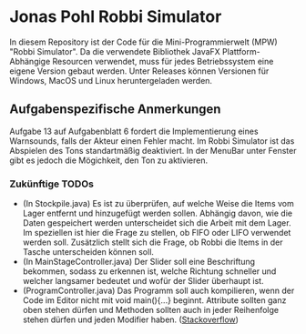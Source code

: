 # Jonas Pohl Robbi Simulator

In diesem Repository ist der Code für die Mini-Programmierwelt (MPW) "Robbi Simulator".
Da die verwendete Bibliothek JavaFX Plattform-Abhängige Resourcen verwendet, muss für jedes Betriebssystem eine eigene Version gebaut werden. Unter Releases können Versionen für Windows, MacOS und Linux heruntergeladen werden.


## Aufgabenspezifische Anmerkungen

Aufgabe 13 auf Aufgabenblatt 6 fordert die Implementierung eines Warnsounds, falls der Akteur einen Fehler macht. Im Robbi Simulator ist das Abspielen des Tons standartmäßig deaktiviert. In der MenuBar unter Fenster gibt es jedoch die Mögichkeit, den Ton zu aktivieren.


### Zukünftige TODOs

- (In Stockpile.java) Es ist zu überprüfen, auf welche Weise die Items vom Lager entfernt und hinzugefügt werden sollen. Abhängig davon, wie die Daten gespeichert werden unterscheidet sich die Arbeit mit dem Lager. Im speziellen ist hier die Frage zu stellen, ob FIFO oder LIFO verwendet werden soll. Zusätzlich stellt sich die Frage, ob Robbi die Items in der Tasche unterscheiden können soll.
- (In MainStageController.java) Der Slider soll eine Beschriftung bekommen, sodass zu erkennen ist, welche Richtung schneller und welcher langsamer bedeutet und wofür der Slider überhaupt ist.
- (ProgramController.java) Das Programm soll auch kompilieren, wenn der Code im Editor nicht mit void main(){...} beginnt. Attribute sollten ganz oben stehen dürfen und Methoden sollten auch in jeder Reihenfolge stehen dürfen und jeden Modifier haben. ([Stackoverflow](https://stackoverflow.com/a/23663748/13670629))

